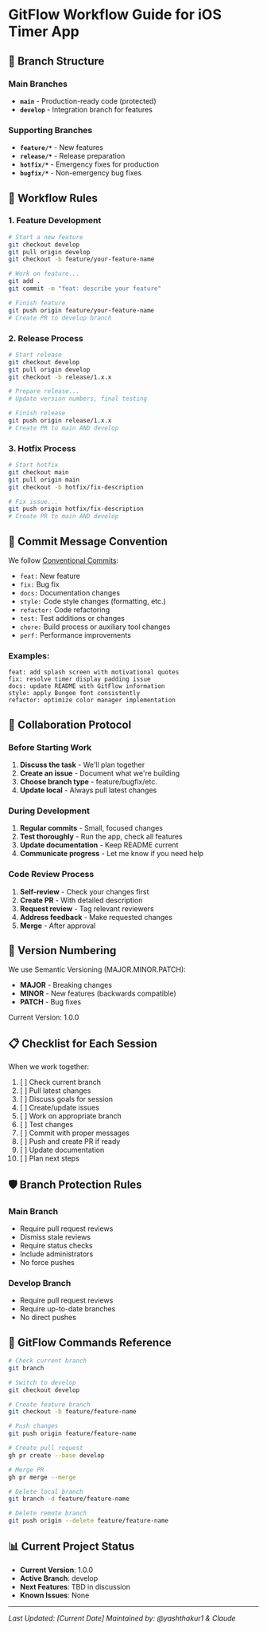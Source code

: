# GitFlow Workflow Guide for iOS Timer App

## 🌊 Branch Structure

### Main Branches
- **`main`** - Production-ready code (protected)
- **`develop`** - Integration branch for features

### Supporting Branches
- **`feature/*`** - New features
- **`release/*`** - Release preparation
- **`hotfix/*`** - Emergency fixes for production
- **`bugfix/*`** - Non-emergency bug fixes

## 🔄 Workflow Rules

### 1. Feature Development
```bash
# Start a new feature
git checkout develop
git pull origin develop
git checkout -b feature/your-feature-name

# Work on feature...
git add .
git commit -m "feat: describe your feature"

# Finish feature
git push origin feature/your-feature-name
# Create PR to develop branch
```

### 2. Release Process
```bash
# Start release
git checkout develop
git pull origin develop
git checkout -b release/1.x.x

# Prepare release...
# Update version numbers, final testing

# Finish release
git push origin release/1.x.x
# Create PR to main AND develop
```

### 3. Hotfix Process
```bash
# Start hotfix
git checkout main
git pull origin main
git checkout -b hotfix/fix-description

# Fix issue...
git push origin hotfix/fix-description
# Create PR to main AND develop
```

## 📝 Commit Message Convention

We follow [Conventional Commits](https://www.conventionalcommits.org/):

- `feat:` New feature
- `fix:` Bug fix
- `docs:` Documentation changes
- `style:` Code style changes (formatting, etc.)
- `refactor:` Code refactoring
- `test:` Test additions or changes
- `chore:` Build process or auxiliary tool changes
- `perf:` Performance improvements

### Examples:
```
feat: add splash screen with motivational quotes
fix: resolve timer display padding issue
docs: update README with GitFlow information
style: apply Bungee font consistently
refactor: optimize color manager implementation
```

## 🤝 Collaboration Protocol

### Before Starting Work
1. **Discuss the task** - We'll plan together
2. **Create an issue** - Document what we're building
3. **Choose branch type** - feature/bugfix/etc.
4. **Update local** - Always pull latest changes

### During Development
1. **Regular commits** - Small, focused changes
2. **Test thoroughly** - Run the app, check all features
3. **Update documentation** - Keep README current
4. **Communicate progress** - Let me know if you need help

### Code Review Process
1. **Self-review** - Check your changes first
2. **Create PR** - With detailed description
3. **Request review** - Tag relevant reviewers
4. **Address feedback** - Make requested changes
5. **Merge** - After approval

## 🚀 Version Numbering

We use Semantic Versioning (MAJOR.MINOR.PATCH):
- **MAJOR** - Breaking changes
- **MINOR** - New features (backwards compatible)
- **PATCH** - Bug fixes

Current Version: 1.0.0

## 📋 Checklist for Each Session

When we work together:
1. [ ] Check current branch
2. [ ] Pull latest changes
3. [ ] Discuss goals for session
4. [ ] Create/update issues
5. [ ] Work on appropriate branch
6. [ ] Test changes
7. [ ] Commit with proper messages
8. [ ] Push and create PR if ready
9. [ ] Update documentation
10. [ ] Plan next steps

## 🛡️ Branch Protection Rules

### Main Branch
- Require pull request reviews
- Dismiss stale reviews
- Require status checks
- Include administrators
- No force pushes

### Develop Branch
- Require pull request reviews
- Require up-to-date branches
- No direct pushes

## 🔧 GitFlow Commands Reference

```bash
# Check current branch
git branch

# Switch to develop
git checkout develop

# Create feature branch
git checkout -b feature/feature-name

# Push changes
git push origin feature/feature-name

# Create pull request
gh pr create --base develop

# Merge PR
gh pr merge --merge

# Delete local branch
git branch -d feature/feature-name

# Delete remote branch
git push origin --delete feature/feature-name
```

## 📊 Current Project Status

- **Current Version**: 1.0.0
- **Active Branch**: develop
- **Next Features**: TBD in discussion
- **Known Issues**: None

---

*Last Updated: [Current Date]*
*Maintained by: @yashthakur1 & Claude*